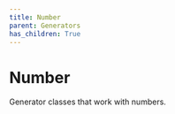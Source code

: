 ```yaml
---
title: Number
parent: Generators
has_children: True
---
```


# Number

Generator classes that work with numbers.
